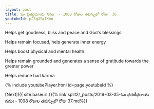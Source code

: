 ```yaml
---
layout: post
title: ఓం ప్రత్యయాయ నమః  - 1008 రోజుల తపస్సులో రోజు  36
youtubeId: pCEqJYa7Kmo
---
```

 
 
Helps get goodness, bliss and peace and God's blessings
 
Helps remain focused, help generate inner energy 
 
Helps boost physical and mental health 
 
Helps remain grounded and generates a sense of gratitude towards the greater power 
 
Helps reduce bad karma
 
 
 
 


{% include youtubePlayer.html id=page.youtubeId %}
 
[Next]({{ site.baseurl }}{% link  split2/_posts/2019-03-05-ఓం ధరణీధరాయ నమః  - 1008 రోజుల తపస్సులో రోజు  37.md%})
 
